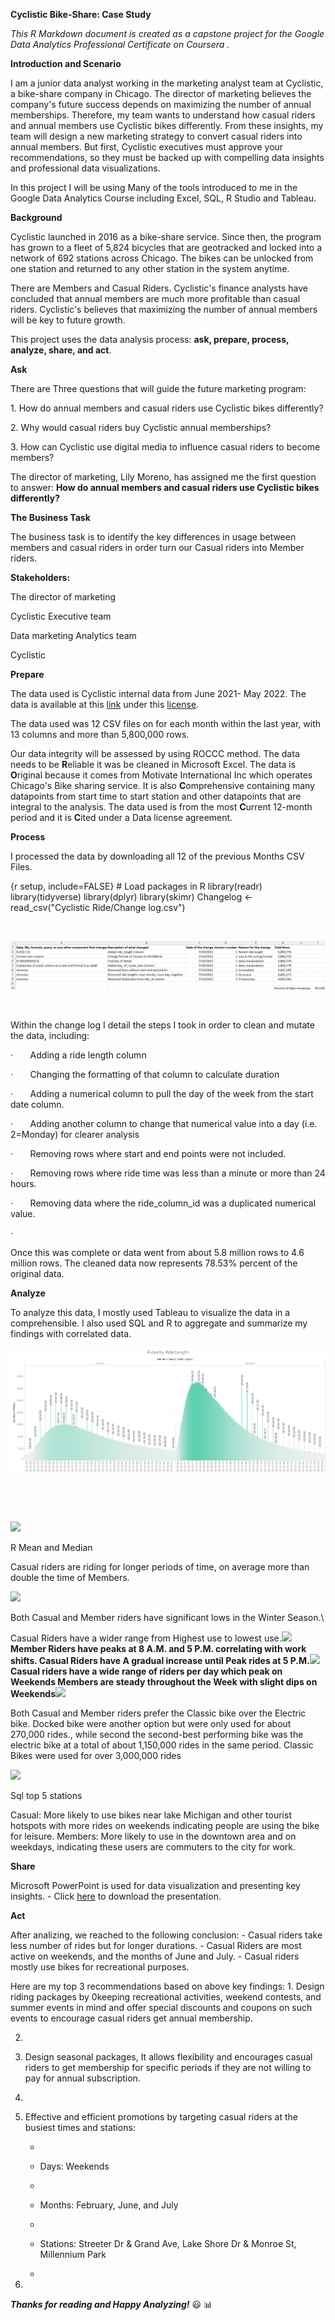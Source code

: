 



















**Cyclistic Bike-Share: Case Study**

*This R Markdown document is created as
a capstone project for the Google Data Analytics Professional Certificate*
*on Coursera .*

**Introduction
and Scenario**

I am a junior data analyst working
in the marketing analyst team at Cyclistic, a bike-share company in Chicago.
The director of marketing believes the company's future success depends on
maximizing the number of annual memberships. Therefore, my team wants to
understand how casual riders and annual members use Cyclistic bikes
differently. From these insights, my team will design a new marketing strategy
to convert casual riders into annual members. But first, Cyclistic executives
must approve your recommendations, so they must be backed up with compelling
data insights and professional data visualizations.

In this project I will be using Many
of the tools introduced to me in the Google Data Analytics Course including
Excel, SQL, R Studio and Tableau.

**Background**

Cyclistic launched in 2016 as a
bike-share service. Since then, the program has grown to a fleet of 5,824
bicycles that are geotracked and locked into a network of 692 stations across
Chicago. The bikes can be unlocked from one station and returned to any other
station in the system anytime.

There are Members and Casual Riders.
Cyclistic\'s finance analysts have concluded that annual members are much more
profitable than casual riders. Cyclistic\'s believes that maximizing the number
of annual members will be key to future growth.

This project uses the data analysis
process: **ask, prepare, process, analyze, share, and act**.

**Ask**

There are Three questions that will guide
the future marketing program:

1\. How do annual members and casual
riders use Cyclistic bikes differently?

2\. Why would casual riders buy
Cyclistic annual memberships?

3\. How can Cyclistic use digital
media to influence casual riders to become members?

The director of marketing, Lily
Moreno, has assigned me the first question to answer: **How do annual members
and casual riders use Cyclistic bikes differently?**

**The Business Task**

The business task is to identify the
key differences in usage between members and casual riders in order turn our Casual
riders into Member riders.

**Stakeholders:**

The director of marketing

Cyclistic Executive team

Data marketing Analytics team

Cyclistic

**Prepare**

The data used is Cyclistic internal
data from June 2021- May 2022. The data is available at this [link](https://divvy-tripdata.s3.amazonaws.com/index.html) under this [license](https://www.divvybikes.com/data-license-agreement).

The data used was 12 CSV files on
for each month within the last year, with 13 columns and more than 5,800,000 rows.

Our data integrity will be assessed by
using ROCCC method. The data needs to be **R**eliable it was be cleaned in Microsoft
Excel. The data is **O**riginal because it comes from Motivate International
Inc which operates Chicago\'s Bike sharing service. It is also **C**omprehensive
containing many datapoints from start time to start station and other datapoints
that are integral to the analysis. The data used is from the most **C**urrent
12-month period and it is **C**ited under a Data license agreement.

**Process**

I processed the data by downloading
all 12 of the previous Months CSV Files.

{r setup, include=FALSE} \# Load packages in R library(readr)
library(tidyverse) library(dplyr) library(skimr) Changelog \<-
read_csv("Cyclistic Ride/Change log.csv")

 

![Change_log](https://github.com/Ermiasmolla/.github.io/blob/main/Visualizations/Change%20Log.png)

 

Within the change log I detail the steps I took in order to
clean and mutate the data, including:

·       Adding a ride length column

·       Changing the formatting of that column to calculate duration

·       Adding a numerical column to pull the day of the week from
the start date column.

·       Adding another column to change that numerical value into a
day (i.e. 2=Monday) for clearer analysis

·       Removing rows where start and end points were not included.

·       Removing rows where ride time was less than a minute or more
than 24 hours.

·       Removing data where the ride_column_id was a duplicated
numerical value.

·        

Once this was complete or data went from about 5.8 million
rows to 4.6 million rows. The cleaned data now represents 78.53% percent of the
original data.

**Analyze**

To analyze this data, I mostly used Tableau
to visualize the data in a comprehensible. I also used SQL and R to aggregate
and summarize my findings with correlated data.

![Ride_Length](https://github.com/Ermiasmolla/.github.io/blob/main/Visualizations/Rides%20by%20Ride%20Length.png)


 

 

![](file:///C:/Users/molla/AppData/Local/Temp/msohtmlclip1/01/clip_image002.jpg)

R Mean and Median

Casual riders are riding for longer
periods of time, on average more than double the time of Members.

![](file:///C:/Users/molla/AppData/Local/Temp/msohtmlclip1/01/clip_image004.jpg)

Both Casual and Member riders have
significant lows in the Winter Season.\

Casual Riders have a wider range from Highest use to lowest use.**![](file:///C:/Users/molla/AppData/Local/Temp/msohtmlclip1/01/clip_image006.jpg)**Member
Riders have peaks at 8 A.M. and 5 P.M. correlating with work shifts. Casual
Riders have A gradual increase until Peak rides at 5 P.M.**![](file:///C:/Users/molla/AppData/Local/Temp/msohtmlclip1/01/clip_image008.jpg)**Casual
riders have a wide range of riders per day which peak on Weekends Members are
steady throughout the Week with slight dips on Weekends**![](file:///C:/Users/molla/AppData/Local/Temp/msohtmlclip1/01/clip_image010.jpg)**

Both Casual and Member riders prefer
the Classic bike over the Electric bike. Docked bike were another option but were
only used for about 270,000 rides., while second the second-best performing
bike was the electric bike at a total of about 1,150,000 rides in the same
period. Classic Bikes were used for over 3,000,000 rides

![](file:///C:/Users/molla/AppData/Local/Temp/msohtmlclip1/01/clip_image012.png)

Sql top 5 stations

Casual: More likely to use bikes
near lake Michigan and other tourist hotspots with more rides on weekends
indicating people are using the bike for leisure. Members: More likely to use
in the downtown area and on weekdays, indicating these users are commuters to
the city for work.

**Share**

Microsoft PowerPoint is used for
data visualization and presenting key insights. - Click [here](https://github.com/skramazan/GDA_Capstone_Project_Cyclistic_Bike-share/tree/main/03.%20Presentation) to download the presentation.

**Act**

After analizing, we reached to the
following conclusion: - Casual riders take less number of rides but for longer
durations. - Casual Riders are most active on weekends, and the months of June
and July. - Casual riders mostly use bikes for recreational purposes.

Here are my top 3 recommendations
based on above key findings: 1. Design riding packages by 0keeping recreational
activities, weekend contests, and summer events in mind and offer special
discounts and coupons on such events to encourage casual riders get annual
membership.

2.  

3.  Design seasonal packages, It allows flexibility and
    encourages casual riders to get membership for specific periods if they
    are not willing to pay for annual subscription.

4.  

5.  Effective and efficient promotions by targeting casual
    riders at the busiest times and stations:

    -   

    -   Days: Weekends

    -   

    -   Months: February, June, and July

    -   

    -   Stations: Streeter Dr & Grand Ave, Lake Shore Dr
        & Monroe St, Millennium Park

    -   

6.  

***Thanks for reading and Happy
Analyzing!*** :smiley: :bar_chart:
